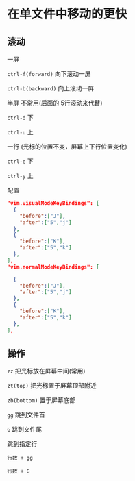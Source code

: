 # 在单⽂件中移动的更快

## 滚动

一屏

`ctrl-f(forward)` 向下滚动一屏

`ctrl-b(backward)` 向上滚动一屏



半屏 不常用(后面的 5行滚动来代替)

`ctrl-d` 下

`ctrl-u` 上



一行 (光标的位置不变，屏幕上下行位置变化)

`ctrl-e` 下

`ctrl-y` 上



配置

```json
"vim.visualModeKeyBindings": [
  {
    "before":["J"],
    "after":["5","j"]
  },
  {
    "before":["K"],
    "after":["5","k"]
  },
],
"vim.normalModeKeyBindings": [

  {
    "before":["J"],
    "after":["5","j"]
  },
  {
    "before":["K"],
    "after":["5","k"]
  },
],
```



## 操作

`zz` 把光标放在屏幕中间(常用)

`zt(top)` 把光标置于屏幕顶部附近

`zb(bottom)` 置于屏幕底部



`gg` 跳到⽂件⾸

`G` 跳到⽂件尾



跳到指定⾏

`行数 + gg`

`行数 + G`
